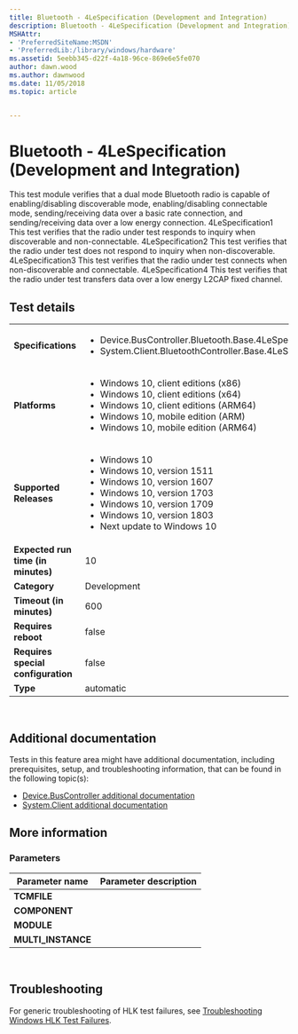 ```yaml
---
title: Bluetooth - 4LeSpecification (Development and Integration)
description: Bluetooth - 4LeSpecification (Development and Integration)
MSHAttr:
- 'PreferredSiteName:MSDN'
- 'PreferredLib:/library/windows/hardware'
ms.assetid: 5eebb345-d22f-4a18-96ce-869e6e5fe070
author: dawn.wood
ms.author: dawnwood
ms.date: 11/05/2018
ms.topic: article


---
```


# <span id="p_hlk_test.4d331b4f-44f4-41f1-b392-795e5d17d396"></span>Bluetooth - 4LeSpecification (Development and Integration)


This test module verifies that a dual mode Bluetooth radio is capable of enabling/disabling discoverable mode, enabling/disabling connectable mode, sending/receiving data over a basic rate connection, and sending/receiving data over a low energy connection. 4LeSpecification1 This test verifies that the radio under test responds to inquiry when discoverable and non-connectable. 4LeSpecification2 This test verifies that the radio under test does not respond to inquiry when non-discoverable. 4LeSpecification3 This test verifies that the radio under test connects when non-discoverable and connectable. 4LeSpecification4 This test verifies that the radio under test transfers data over a low energy L2CAP fixed channel.

## Test details
|||
|---|---|
| **Specifications**  | <ul><li>Device.BusController.Bluetooth.Base.4LeSpecification</li><li>System.Client.BluetoothController.Base.4LeSpecification</li></ul> |  
| **Platforms**   | <ul><li>Windows 10, client editions (x86)</li><li>Windows 10, client editions (x64)</li><li>Windows 10, client editions (ARM64)</li><li>Windows 10, mobile edition (ARM)</li><li>Windows 10, mobile edition (ARM64)</li></ul> |
| **Supported Releases** | <ul><li>Windows 10</li><li>Windows 10, version 1511</li><li>Windows 10, version 1607</li><li>Windows 10, version 1703</li><li>Windows 10, version 1709</li><li>Windows 10, version 1803</li><li>Next update to Windows 10</li></ul> |
|**Expected run time (in minutes)**| 10 |
|**Category**| Development |
|**Timeout (in minutes)**| 600 |
|**Requires reboot**| false |
|**Requires special configuration**| false |
|**Type**| automatic |

 

## <span id="Additional_documentation"></span><span id="additional_documentation"></span><span id="ADDITIONAL_DOCUMENTATION"></span>Additional documentation


Tests in this feature area might have additional documentation, including prerequisites, setup, and troubleshooting information, that can be found in the following topic(s):

-   [Device.BusController additional documentation](device-buscontroller-additional-documentation.md)
-   [System.Client additional documentation](system-client-additional-documentation.md)

## <span id="More_information"></span><span id="more_information"></span><span id="MORE_INFORMATION"></span>More information


### <span id="Parameters"></span><span id="parameters"></span><span id="PARAMETERS"></span>Parameters

| Parameter name      | Parameter description |
|---------------------|-----------------------|
| **TCMFILE**         |                       |
| **COMPONENT**       |                       |
| **MODULE**          |                       |
| **MULTI\_INSTANCE** |                       |

 

## <span id="Troubleshooting"></span><span id="troubleshooting"></span><span id="TROUBLESHOOTING"></span>Troubleshooting


For generic troubleshooting of HLK test failures, see [Troubleshooting Windows HLK Test Failures](..\user\troubleshooting-windows-hlk-test-failures.md).

 

 






